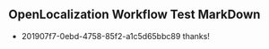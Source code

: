 ## OpenLocalization Workflow Test MarkDown
* 201907f7-0ebd-4758-85f2-a1c5d65bbc89 
thanks!<!--HONumber=Mar16_HO3-->
